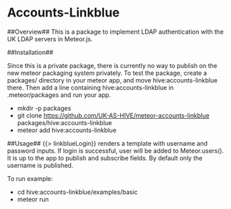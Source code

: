 Accounts-Linkblue
==
##Overview##
This is a package to implement LDAP authentication with the UK LDAP servers in Meteor.js. 

##Installation##

Since this is a private package, there is currently no way to publish on the new meteor packaging system privately. 
To test the package, create a packages/ directory in your meteor app, and move hive:accounts-linkblue there. Then add a line containing hive:accounts-linkblue in .meteor/packages and run your app.

* mkdir -p packages
* git clone https://github.com/UK-AS-HIVE/meteor-accounts-linkblue packages/hive:accounts-linkblue
* meteor add hive:accounts-linkblue

##Usage##
{{> linkblueLogin}} renders a template with username and password inputs. If login is successful, user will be added to Meteor.users(). It is up to the app to publish and subscribe fields. By default only the username is published.

To run example:
- cd hive:accounts-linkblue/examples/basic
- meteor run
